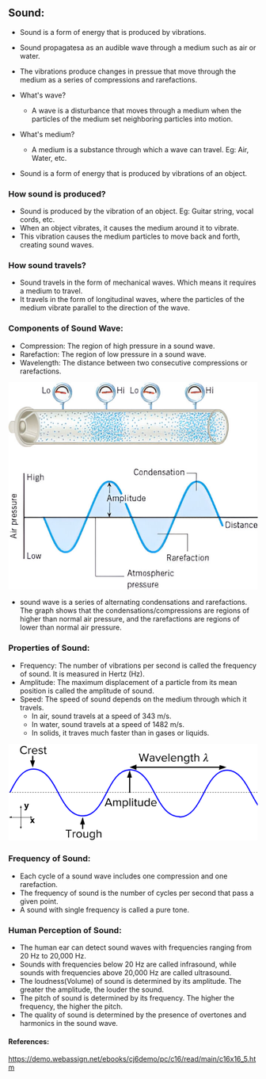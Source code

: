 ## Sound:
- Sound is a form of energy that is produced by vibrations.
- Sound propagatesa as an audible wave through a medium such as air or water.
- The vibrations produce changes in pressue that move through the medium as a series of compressions and rarefactions.


- What's wave?
    - A wave is a disturbance that moves through a medium when the particles of the medium set neighboring particles into motion.
- What's medium?
    - A medium is a substance through which a wave can travel. Eg: Air, Water, etc.
- Sound is a form of energy that is produced by vibrations of an object.


### How sound is produced?
- Sound is produced by the vibration of an object. Eg: Guitar string, vocal cords, etc.
- When an object vibrates, it causes the medium around it to vibrate. 
- This vibration causes the medium particles to move back and forth, creating sound waves.

### How sound travels?
- Sound travels in the form of mechanical waves. Which means it requires a medium to travel.
- It travels in the form of longitudinal waves, where the particles of the medium vibrate parallel to the direction of the wave.

### Components of Sound Wave:
- Compression: The region of high pressure in a sound wave.
- Rarefaction: The region of low pressure in a sound wave.
- Wavelength: The distance between two consecutive compressions or rarefactions.

![Components](./images/compression-rarefaction.jpeg) 
 - sound wave is a series of alternating condensations and rarefactions. 
 The graph shows that the condensations/compressions are regions of higher than normal air pressure, 
 and the rarefactions are regions of lower than normal air pressure.

### Properties of Sound:
- Frequency: The number of vibrations per second is called the frequency of sound. It is measured in Hertz (Hz).
- Amplitude: The maximum displacement of a particle from its mean position is called the amplitude of sound.
- Speed: The speed of sound depends on the medium through which it travels. 
    - In air, sound travels at a speed of 343 m/s.
    - In water, sound travels at a speed of 1482 m/s.
    - In solids, it traves much faster than in gases or liquids.

![Properties of Sound](./images/wave_amplitude_frequency.png) 


### Frequency of Sound:
- Each cycle of a sound wave includes one compression and one rarefaction.
- The frequency of sound is the number of cycles per second that pass a given point.
- A sound with single frequency is called a pure tone.


### Human Perception of Sound:
- The human ear can detect sound waves with frequencies ranging from 20 Hz to 20,000 Hz.
- Sounds with frequencies below 20 Hz are called infrasound, while sounds with frequencies above 20,000 Hz are called ultrasound.
- The loudness(Volume) of sound is determined by its amplitude. The greater the amplitude, the louder the sound.
- The pitch of sound is determined by its frequency. The higher the frequency, the higher the pitch.
- The quality of sound is determined by the presence of overtones and harmonics in the sound wave.



#### References:
<https://demo.webassign.net/ebooks/cj6demo/pc/c16/read/main/c16x16_5.htm> 
